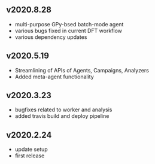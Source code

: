 v2020.8.28
----------
* multi-purpose GPy-bsed batch-mode agent
* various bugs fixed in current DFT workflow
* various dependency updates

v2020.5.19
----------
* Streamlining of APIs of Agents, Campaigns, Analyzers
* Added meta-agent functionality

v2020.3.23
----------
* bugfixes related to worker and analysis
* added travis build and deploy pipeline

v2020.2.24
----------
* update setup
* first release
